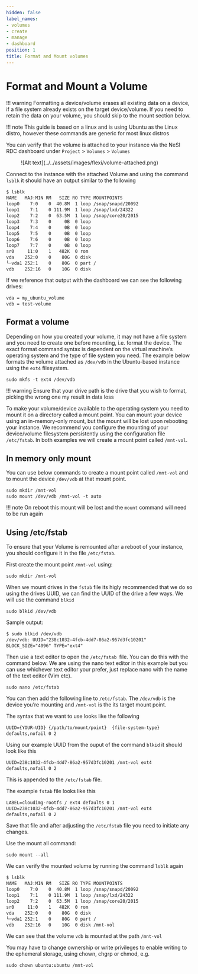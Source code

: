 ```yaml
---
hidden: false
label_names:
- volumes
- create
- manage
- dashboard
position: 1
title: Format and Mount volumes
---
```


# Format and Mount a Volume

!!! warning
    Formatting a device/volume erases all existing data on a device, if a file system already exists on the target device/volume. If you need to retain the data on your volume, you should skip to the mount section below.

!!! note
    This guide is based on a linux and is using Ubuntu as the Linux distro, however these commands are generic for most linux distros

You can verify that the volume is attached to your instance via the NeSI RDC dashboard under `Project` > `Volumes` > `Volumes`

<figure markdown>
  ![Alt text](../../assets/images/flexi/volume-attached.png)
</figure>

Connect to the instance with the attached Volume and using the command `lsblk` it should have an output similar to the following

``` { .sh .no-copy }
$ lsblk
NAME   MAJ:MIN RM   SIZE RO TYPE MOUNTPOINTS
loop0    7:0    0  40.8M  1 loop /snap/snapd/20092
loop1    7:1    0 111.9M  1 loop /snap/lxd/24322
loop2    7:2    0  63.5M  1 loop /snap/core20/2015
loop3    7:3    0     0B  0 loop 
loop4    7:4    0     0B  0 loop 
loop5    7:5    0     0B  0 loop 
loop6    7:6    0     0B  0 loop 
loop7    7:7    0     0B  0 loop 
sr0     11:0    1   482K  0 rom  
vda    252:0    0    80G  0 disk 
└─vda1 252:1    0    80G  0 part /
vdb    252:16   0    10G  0 disk 
```

If we reference that output with the dashboard we can see the following drives:

``` { .sh .no-copy }
vda = my_ubuntu_volume
vdb = test-volume
```

## Format a volume

Depending on how you created your volume, it may not have a file system and you need to create one before mounting, i.e. format the device. The exact format command syntax is dependent on the virtual machine’s operating system and the type of file system you need. The example below formats the volume attached as `/dev/vdb` in the Ubuntu-based instance using the `ext4` filesystem.

```
sudo mkfs -t ext4 /dev/vdb
```

!!! warning
    Ensure that your drive path is the drive that you wish to format, picking the wrong one my result in data loss

To make your volume/device available to the operating system you need to mount it on a directory called a mount point. You can mount your device using an in-memory-only mount, but the mount will be lost upon rebooting your instance. We recommend you configure the mounting of your device/volume filesystem persistently using the configuration file `/etc/fstab`. In both examples we will create a mount point called `/mnt-vol`.

## In memory only mount

You can use below commands to create a mount point called `/mnt-vol` and to mount the device `/dev/vdb` at that mount point.

```
sudo mkdir /mnt-vol
sudo mount /dev/vdb /mnt-vol -t auto
```

!!! note
    On reboot this mount will be lost and the `mount` command will need to be run again

## Using /etc/fstab

To ensure that your Volume is remounted after a reboot of your instance, you should configure it in the file `/etc/fstab`.

First create the mount point `/mnt-vol` using:

``` { .sh }
sudo mkdir /mnt-vol
```

When we mount drives in the `fstab` file its higly recommended that we do so using the drives UUID, we can find the UUID of the drive a few ways. We will use the command `blkid`

``` { .sh }
sudo blkid /dev/vdb
```

Sample output:

``` { .sh .no-copy }
$ sudo blkid /dev/vdb
/dev/vdb: UUID="238c1032-4fcb-4dd7-86a2-957d3fc10201" BLOCK_SIZE="4096" TYPE="ext4"
```

Then use a text editor to open the `/etc/fstab `file. You can do this with the command below. We are using the nano text editor in this example but you can use whichever text editor your prefer, just replace nano with the name of the text editor (Vim etc).

``` { .sh }
sudo nano /etc/fstab
```

You can then add the following line to `/etc/fstab`. The `/dev/vdb` is the device you’re mounting and `/mnt-vol` is the its target mount point.

The syntax that we want to use looks like the following 

```
UUID={YOUR-UID} {/path/to/mount/point}  {file-system-type}  defaults,nofail 0 2
```

Using our example UUID from the ouput of the command `blkid` it should look like this

```
UUID=238c1032-4fcb-4dd7-86a2-957d3fc10201 /mnt-vol ext4 defaults,nofail 0 2
```

This is appended to the `/etc/fstab` file.

The example `fstab` file looks like this

``` { .sh .no-copy }
LABEL=cloudimg-rootfs / ext4 defaults 0 1
UUID=238c1032-4fcb-4dd7-86a2-957d3fc10201 /mnt-vol ext4 defaults,nofail 0 2
```

Save that file and after adjusting the `/etc/fstab` file you need to initiate any changes.

Use the mount all command:

``` { .sh }
sudo mount --all
```

We can verify the mounted volume by running the command `lsblk` again

``` { .sh .no-copy }
$ lsblk
NAME   MAJ:MIN RM   SIZE RO TYPE MOUNTPOINTS
loop0    7:0    0  40.8M  1 loop /snap/snapd/20092
loop1    7:1    0 111.9M  1 loop /snap/lxd/24322
loop2    7:2    0  63.5M  1 loop /snap/core20/2015
sr0     11:0    1   482K  0 rom  
vda    252:0    0    80G  0 disk 
└─vda1 252:1    0    80G  0 part /
vdb    252:16   0    10G  0 disk /mnt-vol
```

We can see that the volume `vdb` is mounted at the path `/mnt-vol`

You may have to change ownership or write privileges to enable writing to the ephemeral storage, using chown, chgrp or chmod, e.g.

```
sudo chown ubuntu:ubuntu /mnt-vol
```

